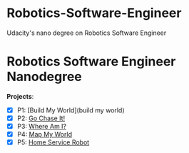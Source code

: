 # Robotics-Software-Engineer
Udacity's nano degree on Robotics Software Engineer 
# Robotics Software Engineer Nanodegree

**Projects**: 

 - [x] P1: [Build My World](build my world)   
 - [x] P2: [Go Chase It!](P2-Go-Chase-It)
 - [x] P3: [Where Am I?](P3-Where-Am-I)
 - [x] P4: [Map My World](P4-Map-My-World)
 - [x] P5: [Home Service Robot](P5-Home-Service-Robot)
